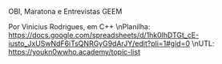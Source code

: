 OBI, Maratona e Entrevistas
GEEM


Por Vinicius Rodrigues, em C++
\nPlanilha: 
https://docs.google.com/spreadsheets/d/1hk0lhDTGt_cE-iusto_JxUSwNdF6iTsQNRGyG9dArJY/edit?pli=1#gid=0
\nUTL: 
https://youkn0wwho.academy/topic-list
